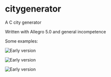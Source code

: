 # citygenerator
A C city generator 

Written with Allegro 5.0 and general incompetence

Some examples:  

![Early version](https://i.imgur.com/8MNbYyz.png)

![Early version](https://i.imgur.com/WHZdBJu.png)

![Early version](https://i.imgur.com/tDuiyTj.png)
